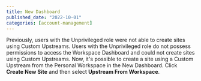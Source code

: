 ```yaml
---
title: New Dashboard
published_date: "2022-10-01"
categories: [account-management]
---
```

Previously, users with the Unprivileged role were not able to create sites using Custom Upstreams. Users with the Unprivileged role do not possess permissions to access the Workspace Dashboard and could not create sites using Custom Upstreams. Now, it's possible to create a site using a Custom Upstream from the Personal Workspace in the New Dashboard. Click **Create New Site** and then select **Upstream From Workspace**.   
